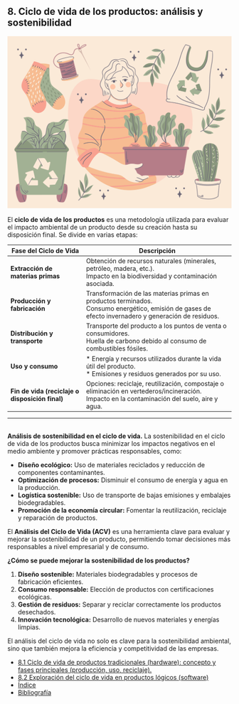 ## 8. Ciclo de vida de los productos: análisis y sostenibilidad

![Ecodiseño](../img_pisa3_A_jaime/8019733.jpg)

El **ciclo de vida de los productos** es una metodología utilizada para evaluar el impacto ambiental de un producto desde su creación hasta su disposición final. Se divide en varias etapas:



| **Fase del Ciclo de Vida**       | **Descripción** |
|----------------------------------|----------------|
| **Extracción de materias primas** | Obtención de recursos naturales (minerales, petróleo, madera, etc.).<br>Impacto en la biodiversidad y contaminación asociada. |
| **Producción y fabricación** | Transformación de las materias primas en productos terminados.<br>Consumo energético, emisión de gases de efecto invernadero y generación de residuos. |
| **Distribución y transporte** | Transporte del producto a los puntos de venta o consumidores.<br>Huella de carbono debido al consumo de combustibles fósiles. |
| **Uso y consumo** |  * Energía y recursos utilizados durante la vida útil del producto.<br> * Emisiones y residuos generados por su uso. |
| **Fin de vida (reciclaje o disposición final)** | Opciones: reciclaje, reutilización, compostaje o eliminación en vertederos/incineración.<br>Impacto en la contaminación del suelo, aire y agua. |
---

<br>**Análisis de sostenibilidad en el ciclo de vida.**
La sostenibilidad en el ciclo de vida de los productos busca minimizar los impactos negativos en el medio ambiente y promover prácticas responsables, como:
- **Diseño ecológico:** Uso de materiales reciclados y reducción de componentes contaminantes.
- **Optimización de procesos:** Disminuir el consumo de energía y agua en la producción.
- **Logística sostenible:** Uso de transporte de bajas emisiones y embalajes biodegradables.
- **Promoción de la economía circular:** Fomentar la reutilización, reciclaje y reparación de productos.

El **Análisis del Ciclo de Vida (ACV)** es una herramienta clave para evaluar y mejorar la sostenibilidad de un producto, permitiendo tomar decisiones más responsables a nivel empresarial y de consumo.

**¿Cómo se puede mejorar la sostenibilidad de los productos?**
1. **Diseño sostenible:** Materiales biodegradables y procesos de fabricación eficientes.
2. **Consumo responsable:** Elección de productos con certificaciones ecológicas.
3. **Gestión de residuos:** Separar y reciclar correctamente los productos desechados.
4. **Innovación tecnológica:** Desarrollo de nuevos materiales y energías limpias.

El análisis del ciclo de vida no solo es clave para la sostenibilidad ambiental, sino que también mejora la eficiencia y competitividad de las empresas.

- [8.1 Ciclo de vida de productos tradicionales (hardware): concepto y fases principales (producción, uso, reciclaje).](8.1_ciclo_de_vida_de_productos_tradicionales_jaime.md)
- [8.2 Exploración del ciclo de vida en productos lógicos (software)](8.2_exploracion_ciclo_de_vida_en_productos_logicos_jaime.md)
- [Índice](../indice_pisa3_A_jaime.md)
- [Bibliografía](../md_pisa3_A/bibliografia_pisa3_A_jaime.md)